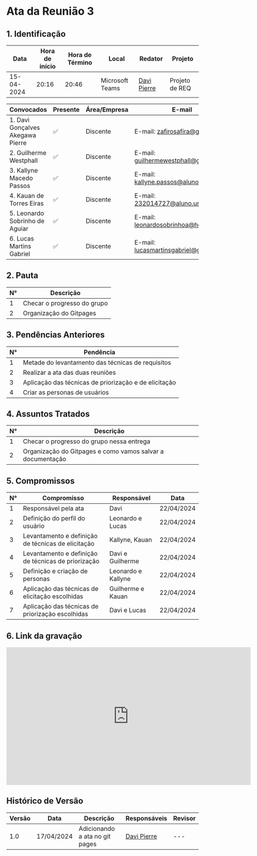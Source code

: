 # **Ata da Reunião 3**

## 1. Identificação

| Data       | Hora de início | Hora de Término | Local            | Redator                      | Projeto         |
|------------|-----------------|-----------------|------------------|------------------------------|-----------------|
| 15-04-2024 | 20:16           | 20:46           | Microsoft Teams  | [Davi Pierre](https://github.com/DaviPierre) | Projeto de REQ |

| Convocados                              | Presente | Área/Empresa | E-mail                                                    |
|-----------------------------------------|----------|--------------|-----------------------------------------------------------|
| 1. Davi Gonçalves Akegawa Pierre       | ✅       | Discente     | E-mail: [zafirosafira@gmail.com](mailto:zafirosafira@gmail.com) |
| 2. Guilherme Westphall                  | ✅       | Discente     | E-mail: [guilhermewestphall@gmail.com](mailto:guilhermewestphall@gmail.com) |
| 3. Kallyne Macedo Passos                | ✅       | Discente     | E-mail: [kallyne.passos@aluno.unb.br](mailto:kallyne.passos@aluno.unb.br) |
| 4. Kauan de Torres Eiras                | ✅       | Discente     | E-mail: [232014727@aluno.unb.br](mailto:232014727@aluno.unb.br) |
| 5. Leonardo Sobrinho de Aguiar          | ✅       | Discente     | E-mail: [leonardosobrinhoa@hotmail.com](mailto:leonardosobrinhoa@hotmail.com) |
| 6. Lucas Martins Gabriel                | ✅       | Discente     | E-mail: [lucasmartinsgabriel@gmail.com](mailto:lucasmartinsgabriel@gmail.com) |

## 2. Pauta

| N° | Descrição                               |
|----|-----------------------------------------|
| 1  | Checar o progresso do grupo             |
| 2  | Organização do Gitpages                 |


## 3. Pendências Anteriores

| N° | Pendência                                            |
|----|------------------------------------------------------|
| 1  | Metade do levantamento das técnicas de requisitos    |
| 2  | Realizar a ata das duas reuniões                     |
| 3  | Aplicação das técnicas de priorização e de elicitação|
| 4  | Criar as personas de usuários                        |

## 4. Assuntos Tratados

| N° | Descrição                                                           |
|----|---------------------------------------------------------------------|
| 1  | Checar o progresso do grupo nessa entrega                           |
| 2  | Organização do Gitpages e como vamos salvar a documentação          |



## 5. Compromissos

| N° | Compromisso                                        | Responsável                    | Data       |
|----|----------------------------------------------------|--------------------------------|------------|
| 1  | Responsável pela ata                               | Davi                           | 22/04/2024|
| 2  | Definição do perfil do usuário                     | Leonardo e Lucas               | 22/04/2024|
| 3  | Levantamento e definição de técnicas de elicitação | Kallyne, Kauan                 | 22/04/2024|
| 4  | Levantamento e definição de técnicas de priorização| Davi e Guilherme               | 22/04/2024|
| 5  | Definição e criação de personas                    | Leonardo e Kallyne             | 22/04/2024|
| 6  | Aplicação das técnicas de elicitação escolhidas    | Guilherme e Kauan              | 22/04/2024|
| 7  | Aplicação das técnicas de priorização escolhidas   | Davi e Lucas                   | 22/04/2024|

## 6. Link da gravação

<iframe src="https://unbbr.sharepoint.com/sites/Requisitos-G6/_layouts/15/stream.aspx?id=%2Fsites%2FRequisitos%2DG6%2FDocumentos%20Compartilhados%2FGeneral%2FRecordings%2FPlanejamento%2D20240415%5F180743%2DGrava%C3%A7%C3%A3o%20de%20Reuni%C3%A3o%2Emp4&nav=eyJyZWZlcnJhbEluZm8iOnsicmVmZXJyYWxBcHAiOiJTdHJlYW1XZWJBcHAiLCJyZWZlcnJhbFZpZXciOiJTaGFyZURpYWxvZy1MaW5rIiwicmVmZXJyYWxBcHBQbGF0Zm9ybSI6IldlYiIsInJlZmVycmFsTW9kZSI6InZpZXcifX0&ga=1&referrer=StreamWebApp%2EWeb&referrerScenario=AddressBarCopied%2Eview" width="640" height="360" frameborder="0" scrolling="no" allowfullscreen title="Vídeo da reunião 15/08"></iframe>


## Histórico de Versão

| Versão | Data       | Descrição                               | Responsáveis                                              | Revisor                                               |
|--------|------------|-----------------------------------------|-----------------------------------------------------------|-------------------------------------------------------|
| 1.0    | 17/04/2024 | Adicionando a ata no git pages          | [Davi Pierre](https://github.com/DaviPierre)              | ---                                                   |
